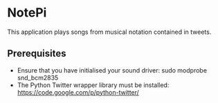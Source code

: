NotePi
======

This application plays songs from musical notation contained in tweets.

Prerequisites
-------------------------

* Ensure that you have initialised your sound driver: sudo modprobe snd_bcm2835
* The Python Twitter wrapper library must be installed: https://code.google.com/p/python-twitter/
